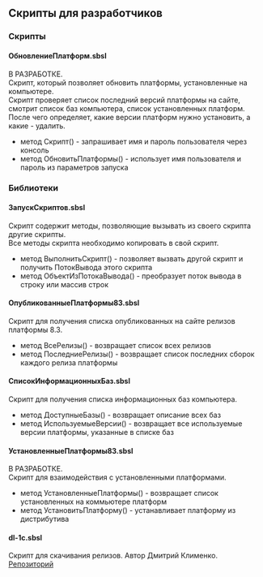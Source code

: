 ## Скрипты для разработчиков

### Скрипты
#### ОбновлениеПлатформ.sbsl
В РАЗРАБОТКЕ.<br>
Скрипт, который позволяет обновить платформы, установленные на компьютере.<br>
Скрипт проверяет список последний версий платформы на сайте, смотрит список баз компьютера, список установленных платформ. После чего определяет, какие версии платформ нужно установить, а какие - удалить.
- метод Скрипт() - запрашивает имя и пароль пользователя через консоль
- метод ОбновитьПлатформы() - использует имя пользователя и пароль из параметров запуска

### Библиотеки
#### ЗапускСкриптов.sbsl
Скрипт содержит методы, позволяющие вызывать из своего скрипта другие скрипты.<br>
Все методы скрипта необходимо копировать в свой скрипт.<br>
- метод ВыполнитьСкрипт() - позволяет вызвать другой скрипт и получить ПотокВывода этого скрипта<br>
- метод ОбъектИзПотокаВывода() - преобразует поток вывода в строку или массив строк

#### ОпубликованныеПлатформы83.sbsl
Cкрипт для получения списка опубликованных на сайте релизов платформы 8.3.<br>
- метод ВсеРелизы() - возвращает список всех релизов<br>
- метод ПоследниеРелизы() - возвращает список последних сборок каждого релиза платформы<br>

#### СписокИнформационныхБаз.sbsl
Cкрипт для получения списка информационных баз компьютера.<br>
- метод ДоступныеБазы() - возвращает описание всех баз<br>
- метод ИспользуемыеВерсии() - возвращает все используемые версии платформы, указанные в списке баз<br>

#### УстановленныеПлатформы83.sbsl
В РАЗРАБОТКЕ.<br>
Cкрипт для взаимодействия с установленными платформами.<br>
- метод УстановленныеПлатформы() - возвращает список установленных на коммьютере платформ
- метод УстановитьПлатформу() - устанавливает платформу из дистрибутива

#### dl-1c.sbsl
Скрипт для скачивания релизов. Автор Дмитрий Клименко. [Репозиторий](https://github.com/klimenko-1c/dl-1c)